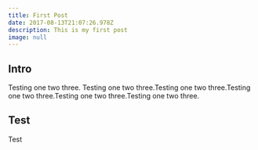 ```yaml
---
title: First Post
date: 2017-08-13T21:07:26.978Z
description: This is my first post
image: null
---
```

## Intro

Testing one two three. Testing one two three.Testing one two three.Testing one two three.Testing one two three.Testing one two three.

## Test

Test
